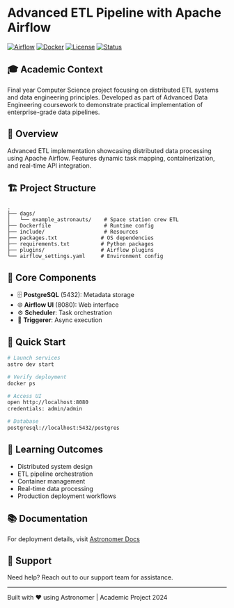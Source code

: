 # Advanced ETL Pipeline with Apache Airflow

[![Airflow](https://img.shields.io/badge/Airflow-2.x-green)](https://airflow.apache.org/)
[![Docker](https://img.shields.io/badge/Docker-Ready-blue)](https://www.docker.com/)
[![License](https://img.shields.io/badge/License-MIT-yellow.svg)](https://opensource.org/licenses/MIT)
[![Status](https://img.shields.io/badge/Status-Academic-orange)](https://github.com/yourusername/project)

## 🎓 Academic Context

Final year Computer Science project focusing on distributed ETL systems and data engineering principles. Developed as part of Advanced Data Engineering coursework to demonstrate practical implementation of enterprise-grade data pipelines.

## 🚀 Overview

Advanced ETL implementation showcasing distributed data processing using Apache Airflow. Features dynamic task mapping, containerization, and real-time API integration.

## 🏗️ Project Structure

```
.
├── dags/
│   └── example_astronauts/    # Space station crew ETL
├── Dockerfile                 # Runtime config
├── include/                   # Resources
├── packages.txt              # OS dependencies
├── requirements.txt          # Python packages
├── plugins/                  # Airflow plugins
└── airflow_settings.yaml     # Environment config
```

## 🔧 Core Components

- 🗄️ **PostgreSQL** (5432): Metadata storage
- 🌐 **Airflow UI** (8080): Web interface
- ⚙️ **Scheduler**: Task orchestration
- 🔄 **Triggerer**: Async execution

## 🚦 Quick Start

```bash
# Launch services
astro dev start

# Verify deployment
docker ps

# Access UI
open http://localhost:8080
credentials: admin/admin

# Database
postgresql://localhost:5432/postgres
```

## 🎯 Learning Outcomes

- Distributed system design
- ETL pipeline orchestration
- Container management
- Real-time data processing
- Production deployment workflows

## 📚 Documentation

For deployment details, visit [Astronomer Docs](https://www.astronomer.io/docs/astro/deploy-code/)

## 🤝 Support

Need help? Reach out to our support team for assistance.

---
Built with ❤️ using Astronomer | Academic Project 2024
